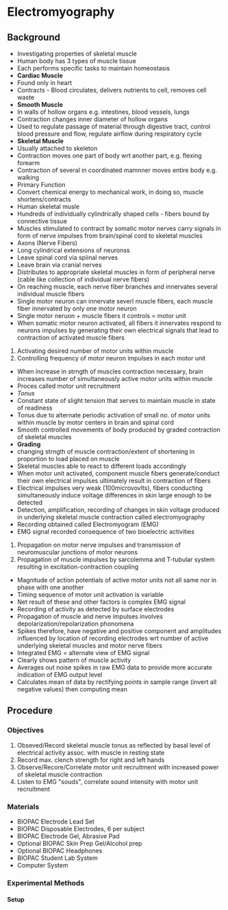 # Electromyography

## Background

- Investigating properties of skeletal muscle
- Human body has 3 types of muscle tissue
 - Each performs specific tasks to maintain homeostasis
 - **Cardiac Muscle**
  - Found only in heart
  - Contracts - Blood circulates, delivers nutrients to cell, removes cell waste
 - **Smooth Muscle**
  - In walls of hollow organs e.g. intestines, blood vessels, lungs
  - Contraction changes inner diameter of hollow organs
  - Used to regulate passage of material through digestive tract, control blood
    pressure and flow, regulate airflow during respiratory cycle
 - **Skeletal Muscle**
  - Usually attached to skeleton
  - Contraction moves one part of body wrt another part, e.g. flexing forearm
  - Contraction of several in coordinated mamnner moves entire body e.g. walking
- Primary Function
 - Convert chemical energy to mechanical work, in doing so, muscle
   shortens/contracts
- Human skeletal musle
 - Hundreds of individually cylindrically shaped cells - fibers bound by
   connective tissue
 - Muscles stimulated to contract by somatic motor nerves carry signals in form
   of nerve impulses from brain/spinal cord to skeletal muscles
- Axons (Nerve Fibers)
 - Long cylindrical extensions of neuronss
 - Leave spinal cord via spiinal nerves
 - Leave brain via cranial nerves
 - Distributes to appropriate skeletal muscles in form of peripheral nerve
   (cable like collection of individual nerve fibers)
 - On reaching muscle, each nerve fiber branches and innervates several
   individual muscle fibers
 - Single motor neuron can innervate severl muscle fibers, each muscle fiber
   innervated by only one motor neuron
 - Single motor neruon + muscle fibers it controls = motor unit
- When somatic motor neuron activated, all fibers it innervates respond to
  neurons impulses by generating their own electrical signals that lead to
  contraction of activated muscle fibers
 1. Activating desired number of motor units within muscle
 2. Controlling frequency of motor neuron impulses in each motor unit
- When increase in strngth of muscles contraction necessary, brain increases
  number of simultaneously active motor units within muscle
 - Proces called motor unit recruitment
- *Tonus*
 - Constant state of slight tension that serves to maintain muscle in state of
   readiness
 - Tonus due to alternate periodic activation of small no. of motor units within
   muscle by motor centers in brain and spinal cord
 - Smooth controlled movements of body produced by graded contraction of
   skeletal muscles
 - **Grading**
  - changing strngth of muscle contraction/extent of shortening in proportion to
    load placed on muscle
 - Skeletal muscles able to react to different loads accordingly
- When motor unit activated, component muscle fibers generate/conduct their own
  electrical impulses ultimately result in contraction of fibers
- Electrical impulses very weak (100microvovlts), fibers conducting
  simultaneously induce voltage differences in skin large enough to be detected
- Detection, amplification, recording of changes in skin voltage produced in
  underlying skeletal muscle contraction called electromyography
 - Recording obtained called Electromyogram (EMG)
- EMG signal recorded consequence of two bioelectric activities
 1. Propagation on motor nerve impulses and transmission of neuromuscular
    junctions of motor neurons
 2. Propagation of muscle impulses by sarcolemma and T-tubular system resulting
    in excitation-contraction coupling
 - Magnitude of action potentials of active motor units not all same nor in
   phase with one another
 - Timing sequence of motor unit activation is variable
 - Net result of these and other factors is complex EMG signal
 - Recording of activity as detected by surface electrodes
  - Propagation of muscle and nerve impulses involves
    depolarization/repolarization phonomena
   - Spikes therefore, have negative and positive component and amplitudes
     influenced by location of recording electrodes wrt number of active
     underlying skeletal muscles and motor nerve fibers
 - Integrated EMG = alternate view of EMG signal
  - Clearly shows pattern of muscle activity
  - Averages out noise spikes in raw EMG data to provide more accurate
    indication of EMG output level
  - Calculates mean of data by rectifying points in sample range (invert all
    negative values) then computing mean

## Procedure

### Objectives

1. Obseved/Record skeletal muscle tonus as reflected by basal level of
   electrical activity assoc. with muscle in resting state
2. Record max. clench strength for right and left hands
3. Observe/Recore/Correlate motor unit recruitment with increased power of
   skeletal muscle contraction
4. Listen to EMG "souds", correlate sound intensity with motor unit recruitment

### Materials

- BIOPAC Electrode Lead Set
- BIOPAC Disposable Electrodes, 6 per subject
- BIOPAC Electrode Gel, Abrasive Pad
- Optional BIOPAC Skin Prep Gel/Alcohol prep
- Optional BIOPAC Headphones
- BIOPAC Student Lab System
- Computer System

### Experimental Methods

#### Setup



